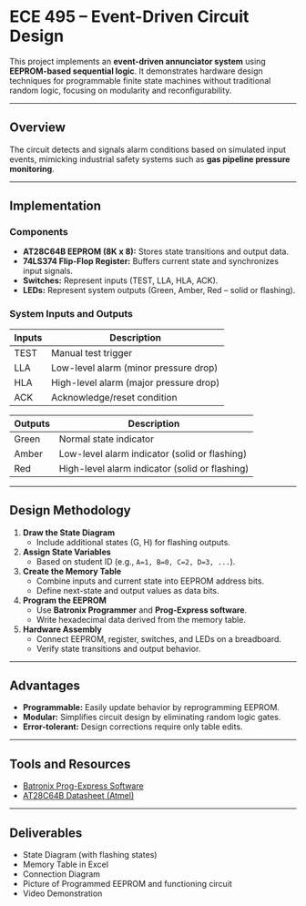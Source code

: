 # ECE 495 – Event-Driven Circuit Design

This project implements an **event-driven annunciator system** using **EEPROM-based sequential logic**. It demonstrates hardware design techniques for programmable finite state machines without traditional random logic, focusing on modularity and reconfigurability.

---

## Overview

The circuit detects and signals alarm conditions based on simulated input events, mimicking industrial safety systems such as **gas pipeline pressure monitoring**.

---

## Implementation

### Components
- **AT28C64B EEPROM (8K x 8):** Stores state transitions and output data.
- **74LS374 Flip-Flop Register:** Buffers current state and synchronizes input signals.
- **Switches:** Represent inputs (TEST, LLA, HLA, ACK).
- **LEDs:** Represent system outputs (Green, Amber, Red – solid or flashing).

### System Inputs and Outputs
| Inputs | Description |
|--------|--------------|
| TEST | Manual test trigger |
| LLA | Low-level alarm (minor pressure drop) |
| HLA | High-level alarm (major pressure drop) |
| ACK | Acknowledge/reset condition |

| Outputs | Description |
|----------|--------------|
| Green | Normal state indicator |
| Amber | Low-level alarm indicator (solid or flashing) |
| Red | High-level alarm indicator (solid or flashing) |

---

## Design Methodology

1. **Draw the State Diagram**  
   - Include additional states (G, H) for flashing outputs.
2. **Assign State Variables**  
   - Based on student ID (e.g., `A=1, B=0, C=2, D=3, ...`).
3. **Create the Memory Table**  
   - Combine inputs and current state into EEPROM address bits.
   - Define next-state and output values as data bits.
4. **Program the EEPROM**  
   - Use **Batronix Programmer** and **Prog-Express software**.
   - Write hexadecimal data derived from the memory table.
5. **Hardware Assembly**  
   - Connect EEPROM, register, switches, and LEDs on a breadboard.
   - Verify state transitions and output behavior.

---

## Advantages

- **Programmable:** Easily update behavior by reprogramming EEPROM.  
- **Modular:** Simplifies circuit design by eliminating random logic gates.  
- **Error-tolerant:** Design corrections require only table edits.  

---

## Tools and Resources

- [Batronix Prog-Express Software](https://www.batronix.com/shop/software/prog-express/index.html)  
- [AT28C64B Datasheet (Atmel)](https://ww1.microchip.com/downloads/en/DeviceDoc/doc0270.pdf)  

---

## Deliverables

- State Diagram (with flashing states)  
- Memory Table in Excel  
- Connection Diagram  
- Picture of Programmed EEPROM and functioning circuit
- Video Demonstration

